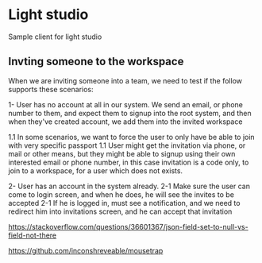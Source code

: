 # Light studio

Sample client for light studio

## Invting someone to the workspace

When we are inviting someone into a team, we need to test if the follow supports these scenarios:

1- User has no account at all in our system. We send an email, or phone number to them, and expect them to signup
into the root system, and then when they've created account, we add them into the invited workspace

1.1 In some scenarios, we want to force the user to only have be able to join with very specific passport
1.1 User might get the invitation via phone, or mail or other means, but they might be able to signup
using their own interested email or phone number, in this case invitation is a code only, to join to a workspace,
for a user which does not exists.

2- User has an account in the system already.
2-1 Make sure the user can come to login screen, and when he does, he will see the invites to be accepted
2-1 If he is logged in, must see a notification, and we need to redirect him into invitations screen, and he can accept that invitation

https://stackoverflow.com/questions/36601367/json-field-set-to-null-vs-field-not-there

https://github.com/inconshreveable/mousetrap